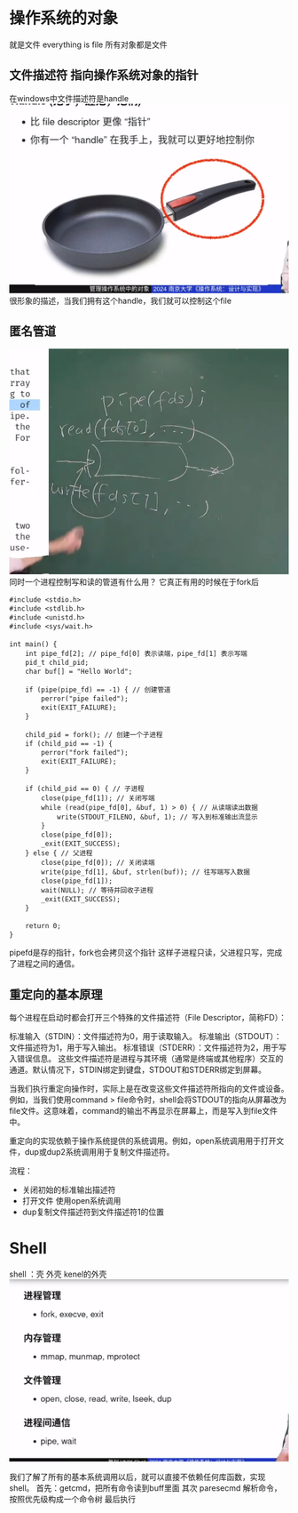 # 操作系统的对象
就是文件
everything is file 所有对象都是文件

## 文件描述符  指向操作系统对象的指针

在windows中文件描述符是handle
![Alt text](image-40.png)
很形象的描述，当我们拥有这个handle，我们就可以控制这个file

## 匿名管道
![Alt text](image-41.png)
同时一个进程控制写和读的管道有什么用？ 它真正有用的时候在于fork后

```
#include <stdio.h>
#include <stdlib.h>
#include <unistd.h>
#include <sys/wait.h>

int main() {
    int pipe_fd[2]; // pipe_fd[0] 表示读端，pipe_fd[1] 表示写端
    pid_t child_pid;
    char buf[] = "Hello World";

    if (pipe(pipe_fd) == -1) { // 创建管道
        perror("pipe failed");
        exit(EXIT_FAILURE);
    }

    child_pid = fork(); // 创建一个子进程
    if (child_pid == -1) {
        perror("fork failed");
        exit(EXIT_FAILURE);
    }

    if (child_pid == 0) { // 子进程
        close(pipe_fd[1]); // 关闭写端
        while (read(pipe_fd[0], &buf, 1) > 0) { // 从读端读出数据
            write(STDOUT_FILENO, &buf, 1); // 写入到标准输出流显示
        }
        close(pipe_fd[0]);
        _exit(EXIT_SUCCESS);
    } else { // 父进程
        close(pipe_fd[0]); // 关闭读端
        write(pipe_fd[1], &buf, strlen(buf)); // 往写端写入数据
        close(pipe_fd[1]);
        wait(NULL); // 等待并回收子进程
        _exit(EXIT_SUCCESS);
    }

    return 0;
}

```

pipefd是存的指针，fork也会拷贝这个指针
这样子进程只读，父进程只写，完成了进程之间的通信。

## 重定向的基本原理
每个进程在启动时都会打开三个特殊的文件描述符（File Descriptor，简称FD）：

标准输入（STDIN）：文件描述符为0，用于读取输入。
标准输出（STDOUT）：文件描述符为1，用于写入输出。
标准错误（STDERR）：文件描述符为2，用于写入错误信息。
这些文件描述符是进程与其环境（通常是终端或其他程序）交互的通道。默认情况下，STDIN绑定到键盘，STDOUT和STDERR绑定到屏幕。

当我们执行重定向操作时，实际上是在改变这些文件描述符所指向的文件或设备。例如，当我们使用command > file命令时，shell会将STDOUT的指向从屏幕改为file文件。这意味着，command的输出不再显示在屏幕上，而是写入到file文件中。

重定向的实现依赖于操作系统提供的系统调用。例如，open系统调用用于打开文件，dup或dup2系统调用用于复制文件描述符。

流程：
- 关闭初始的标准输出描述符
- 打开文件 使用open系统调用
- dup复制文件描述符到文件描述符1的位置
  

# Shell
shell ：壳 外壳 kenel的外壳
![Alt text](image-42.png)

我们了解了所有的基本系统调用以后，就可以直接不依赖任何库函数，实现shell。
首先：getcmd，把所有命令读到buff里面
其次  paresecmd   解析命令，按照优先级构成一个命令树
最后执行


